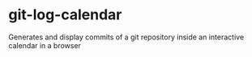 git-log-calendar
================

Generates and display commits of a git repository inside an interactive calendar in a browser
